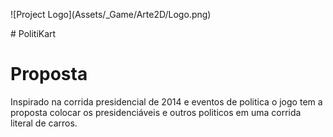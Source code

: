 <p>![Project Logo](Assets/_Game/Arte2D/Logo.png)
</p>
# PolitiKart


<h1> Proposta</h1>
  Inspirado na corrida presidencial de 2014 e eventos de politica o jogo tem a proposta colocar os presidenciáveis e outros politicos em uma corrida literal de carros.
  

